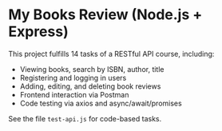 # My Books Review (Node.js + Express)

This project fulfills 14 tasks of a RESTful API course, including:
- Viewing books, search by ISBN, author, title
- Registering and logging in users
- Adding, editing, and deleting book reviews
- Frontend interaction via Postman
- Code testing via axios and async/await/promises

See the file `test-api.js` for code-based tasks.
